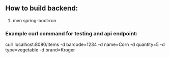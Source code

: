 ## How to build backend:
1. mvn spring-boot:run

### Example curl command for testing and api endpoint:
curl localhost:8080/items -d barcode=1234 -d name=Corn -d quantity=5 -d type=vegetable -d brand=Kroger
